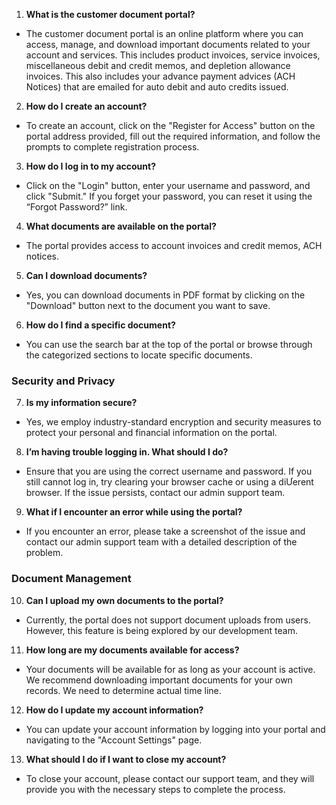 1. **What is the customer document portal?**
- The customer document portal is an online platform where you can access, manage, and
download important documents related to your account and services. This includes product
invoices, service invoices, miscellaneous debit and credit memos, and depletion allowance
invoices. This also includes your advance payment advices (ACH Notices) that are emailed for auto
debit and auto credits issued.

2. **How do I create an account?**
- To create an account, click on the "Register for Access" button on the portal address provided, fill
out the required information, and follow the prompts to complete registration process.

3. **How do I log in to my account?**
- Click on the "Login" button, enter your username and password, and click "Submit." If you forget
your password, you can reset it using the “Forgot Password?” link.

4. **What documents are available on the portal?**
- The portal provides access to account invoices and credit memos, ACH notices.

5. **Can I download documents?**
- Yes, you can download documents in PDF format by clicking on the "Download" button next to
the document you want to save.

6. **How do I find a specific document?**
- You can use the search bar at the top of the portal or browse through the categorized sections to
locate specific documents.

### Security and Privacy

7. **Is my information secure?**
- Yes, we employ industry-standard encryption and security measures to protect your personal
and financial information on the portal.

8. **I’m having trouble logging in. What should I do?**
- Ensure that you are using the correct username and password. If you still cannot log in, try
clearing your browser cache or using a diƯerent browser. If the issue persists, contact our admin
support team.

9. **What if I encounter an error while using the portal?**
- If you encounter an error, please take a screenshot of the issue and contact our admin support
team with a detailed description of the problem.

### Document Management

10. **Can I upload my own documents to the portal?**
- Currently, the portal does not support document uploads from users. However, this feature is
being explored by our development team.

11. **How long are my documents available for access?**
- Your documents will be available for as long as your account is active. We recommend
downloading important documents for your own records. We need to determine actual time line.

12. **How do I update my account information?**
- You can update your account information by logging into your portal and navigating to the
"Account Settings" page.

13. **What should I do if I want to close my account?**
- To close your account, please contact our support team, and they will provide you with the
necessary steps to complete the process.

